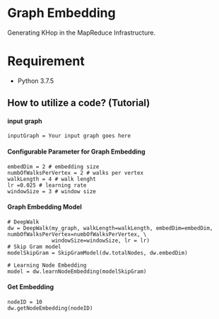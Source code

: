 # Graph Embedding
Generating KHop in the MapReduce Infrastructure.
# Requirement
- Python  3.7.5

## How to utilize a code? (Tutorial)
#### input graph
```
inputGraph = Your input graph goes here
```

#### Configurable Parameter for Graph Embedding
```
embedDim = 2 # embedding size
numbOfWalksPerVertex = 2 # walks per vertex
walkLength = 4 # walk lenght
lr =0.025 # learning rate
windowSize = 3 # window size
```

#### Graph Embedding Model
```
# DeepWalk
dw = DeepWalk(my_graph, walkLength=walkLength, embedDim=embedDim, numbOfWalksPerVertex=numbOfWalksPerVertex, \
              windowSize=windowSize, lr = lr)
# Skip Gram model
modelSkipGram = SkipGramModel(dw.totalNodes, dw.embedDim)

# Learning Node Embedding
model = dw.learnNodeEmbedding(modelSkipGram)
```

#### Get Embedding
```
nodeID = 10
dw.getNodeEmbedding(nodeID)
```
